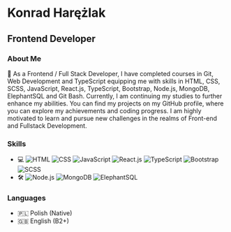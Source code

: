 # Konrad Harężlak


## Frontend Developer

### About Me
🚀 As a Frontend / Full Stack Developer, I have completed courses in Git, Web Development and TypeScript equipping me with skills in HTML, CSS, SCSS, JavaScript, React.js, TypeScript, Bootstrap, Node.js, MongoDB, ElephantSQL and Git Bash. Currently, I am continuing my studies to further enhance my abilities. You can find my projects on my GitHub profile, where you can explore my achievements and coding progress. I am highly motivated to learn and pursue new challenges in the realms of Front-end and Fullstack Development.

### Skills
- 💻 ![HTML](https://img.shields.io/badge/HTML5-E34F26?logo=html5&logoColor=white&style=flat) ![CSS](https://img.shields.io/badge/CSS3-1572B6?logo=css3&logoColor=white&style=flat) ![JavaScript](https://img.shields.io/badge/JavaScript-F7DF1E?logo=javascript&logoColor=black&style=flat) ![React.js](https://img.shields.io/badge/React.js-61DAFB?logo=react&logoColor=white&style=flat) ![TypeScript](https://img.shields.io/badge/TypeScript-3178C6?logo=typescript&logoColor=white&style=flat) ![Bootstrap](https://img.shields.io/badge/Bootstrap-563D7C?logo=bootstrap&logoColor=white&style=flat) ![SCSS](https://img.shields.io/badge/SCSS-CC6699?logo=sass&logoColor=white&style=flat)
- 🛠️ ![Node.js](https://img.shields.io/badge/Node.js-339933?logo=node.js&logoColor=white&style=flat) ![MongoDB](https://img.shields.io/badge/MongoDB-47A248?logo=mongodb&logoColor=white&style=flat) ![ElephantSQL](https://img.shields.io/badge/ElephantSQL-008BB9?logo=postgresql&logoColor=white&style=flat)

### Languages
- 🇵🇱 Polish (Native)
- 🇬🇧 English (B2+)


